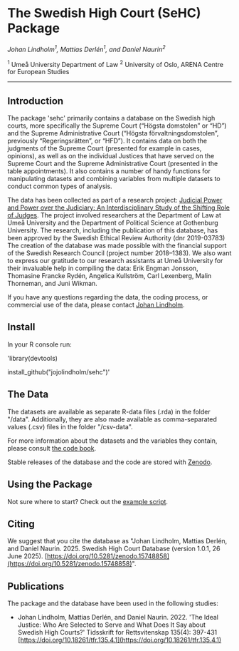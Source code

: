 # The Swedish High Court (SeHC) Package

_Johan Lindholm<sup>1</sup>, Mattias Derlén<sup>1</sup>, and Daniel Naurin<sup>2</sup>_

<sup>1</sup> Umeå University Department of Law
<sup>2</sup> University of Oslo, ARENA Centre for European Studies

------------------

## Introduction

The package 'sehc' primarily contains a database on the Swedish high courts, more specifically the Supreme Court (“Högsta domstolen” or “HD”) and the Supreme Administrative Court (“Högsta förvaltningsdomstolen”, previously “Regeringsrätten”, or “HFD”). It contains data on both the judgments of the Supreme Court (presented for example in cases, opinions), as well as on the individual Justices that have served on the Supreme Court and the Supreme Administrative Court (presented in the table appointments). It also contains a number of handy functions for manipulating datasets and combining variables from multiple datasets to conduct common types of analysis. 

The data has been collected as part of a research project: [Judicial Power and Power over the Judiciary: An Interdisciplinary Study of the Shifting Role of Judges](https://www.umu.se/en/research/projects/judicial-power-and-power-over-the-judiciary-an-interdisciplinary-study-of-the-shifting-role-of-judges-/). The project involved researchers at the Department of Law at Umeå University and the Department of Political Science at Gothenburg University. The research, including the publication of this database, has been approved by the Swedish Ethical Review Authority (dnr 2019-03783) The creation of the database was made possible with the financial support of the Swedish Research Council (project number 2018–1383). We also want to express our gratitude to our research assistants at Umeå University for their invaluable help in compiling the data: Erik Engman Jonsson, Thomasine Francke Rydén, Angelica Kullström, Carl Lexenberg, Malin Thorneman, and Juni Wikman.

If you have any questions regarding the data, the coding process, or commercial use of the data, please contact [Johan Lindholm](mailto:johan.lindholm@umu.se).

## Install

In your R console run:
 
'library(devtools)

install_github("jojolindholm/sehc")'

## The Data

The datasets are available as separate R-data files (.rda) in the folder "/data". Additionally, they are also made available as comma-separated values (.csv) files in the folder "/csv-data".

For more information about the datasets and the variables they contain, please consult [the code book](documentation/sehc_code_book.pdf).

Stable releases of the database and the code are stored with [Zenodo](https://zenodo.org/account/settings/github/repository/jojolindholm/sehc).

## Using the Package

Not sure where to start? Check out the [example script](example.R).

## Citing

We suggest that you cite the database as "Johan Lindholm, Mattias Derlén, and Daniel Naurin. 2025. Swedish High Court Database (version 1.0.1, 26 June 2025). [https://doi.org/10.5281/zenodo.15748858](https://doi.org/10.5281/zenodo.15748858)".

## Publications

The package and the database have been used in the following studies:
* Johan Lindholm, Mattias Derlén, and Daniel Naurin. 2022. 'The Ideal Justice: Who Are Selected to Serve and What Does It Say about Swedish High Courts?' Tidsskrift for Rettsvitenskap 135(4): 397-431 [https://doi.org/10.18261/tfr.135.4.1](https://doi.org/10.18261/tfr.135.4.1)
